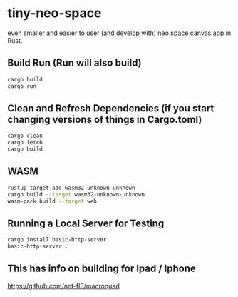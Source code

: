 # tiny-neo-space

even smaller and easier to user (and develop with) neo space canvas app in Rust.

Build Run (Run will also build)
---
```bash
cargo build
cargo run
```

Clean and Refresh Dependencies (if you start changing versions of things in Cargo.toml)
---
```bash
cargo clean
cargo fetch
cargo build
```

WASM
---
```bash
rustup target add wasm32-unknown-unknown
cargo build --target wasm32-unknown-unknown
wasm-pack build --target web
```

Running a Local Server for Testing
---
```bash
cargo install basic-http-server
basic-http-server .
```

This has info on building for Ipad / Iphone
---
https://github.com/not-fl3/macroquad
